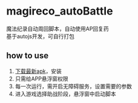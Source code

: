 # magireco_autoBattle
魔法纪录自动周回脚本，自动使用AP回复药  
基于autojs开发，可自行打包

## how to use

1. [下载最新apk](https://github.com/icegreentee/magireco_autoBattle/releases)，安装
2. 只需给APP悬浮窗权限
3. 每一次运行，需开启无障碍服务，设置需要的参数
4. 进入游戏选择助战阶段，悬浮窗中启动脚本
